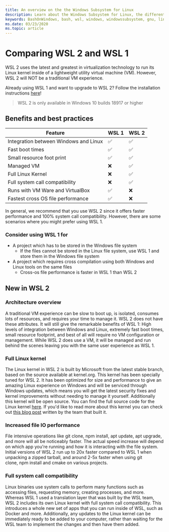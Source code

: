 ```yaml
---
title: An overview on the the Windows Subsystem for Linux
description: Learn about the Windows Subsystem for Linux, the different versions and ways you can use them.
keywords: BashOnWindows, bash, wsl, windows, windowssubsystem, gnu, linux
ms.date: 03/23/2020
ms.topic: article
---
```


# Comparing WSL 2 and WSL 1

WSL 2 uses the latest and greatest in virtualization technology to run its Linux kernel inside of a lightweight utility virtual machine (VM). However, WSL 2 will NOT be a traditional VM experience.

Already using WSL 1 and want to upgrade to WSL 2? Follow the installation instructions [here](./install-win10.md##install-the-windows-subsystem-for-linux-2)!
> WSL 2 is only available in Windows 10 builds 18917 or higher

## Benefits and best practices

Feature | WSL 1 | WSL 2
--- | --- | ---
 Integration between Windows and Linux| ✅|✅
 Fast boot times| ✅ | ✅
 Small resource foot print| ✅ |✅
 Managed VM| ❌ | ✅
 Full Linux Kernel| ❌ |✅
 Full system call compatibility| ❌ | ✅
 Runs with VM Ware and VirtualBox| ✅ |❌
 Fastest cross OS file performance| ✅ | ❌

In general, we recommend that you use WSL 2 since it offers faster performance and 100% system call compatibility. However, there are some scenarios where you might prefer using WSL 1.

### Consider using WSL 1 for

* A project which has to be stored in the Windows file system
  * If the files cannot be stored in the Linux file system, use WSL 1 and store them in the Windows file system
* A project which requires cross compilation using both Windows and Linux tools on the same files
  * Cross-os file performance is faster in WSL 1 than WSL 2

## New in WSL 2

### Architecture overview

A traditional VM experience can be slow to boot up, is isolated, consumes lots of resources, and requires your time to manage it. WSL 2 does not have these attributes. It will still give the remarkable benefits of WSL 1: High levels of integration between Windows and Linux, extremely fast boot times, small resource footprint, and best of all will require no VM configuration or management. While WSL 2 does use a VM, it will be managed and run behind the scenes leaving you with the same user experience as WSL 1.

### Full Linux kernel

The Linux kernel in WSL 2 is built by Microsoft from the latest stable branch, based on the source available at kernel.org. This kernel has been specially tuned for WSL 2. It has been optimized for size and performance to give an amazing Linux experience on Windows and will be serviced through Windows updates, which means you will get the latest security fixes and kernel improvements without needing to manage it yourself.
Additionally this kernel will be open source. You can find the full source code for the Linux kernel [here](https://github.com/microsoft/WSL2-Linux-Kernel). If you'd like to read more about this kernel you can check out [this blog post](https://devblogs.microsoft.com/commandline/shipping-a-linux-kernel-with-windows/) written by the team that built it.

### Increased file IO performance

File intensive operations like git clone, npm install, apt update, apt upgrade, and more will all be noticeably faster. The actual speed increase will depend on which app you're running and how it is interacting with the file system. Initial versions of WSL 2 run up to 20x faster compared to WSL 1 when unpacking a zipped tarball, and around 2-5x faster when using git clone, npm install and cmake on various projects.

### Full system call compatibility

Linux binaries use system calls to perform many functions such as accessing files, requesting memory, creating processes, and more. Whereas WSL 1 used a translation layer that was built by the WSL team, WSL 2 includes its own Linux kernel with full system call compatibility. This introduces a whole new set of apps that you can run inside of WSL, such as Docker and more. Additionally, any updates to the Linux kernel can be immediately ready to be added to your computer, rather than waiting for the WSL team to implement the changes and then have them added.
